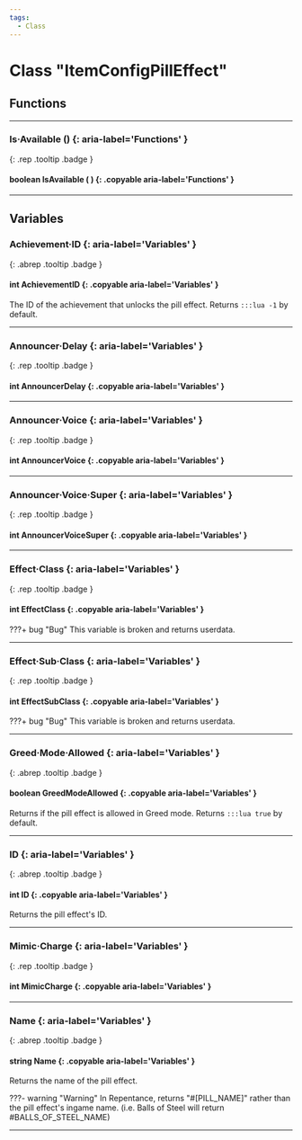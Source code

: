 ```yaml
---
tags:
  - Class
---
```

# Class "ItemConfigPillEffect"
## Functions
___
### Is·Available () {: aria-label='Functions' }
[ ](#){: .rep .tooltip .badge }
#### boolean IsAvailable ( ) {: .copyable aria-label='Functions' }

___
## Variables
### Achievement·ID {: aria-label='Variables' }
[ ](#){: .abrep .tooltip .badge }
#### int AchievementID  {: .copyable aria-label='Variables' }

The ID of the achievement that unlocks the pill effect. Returns ``:::lua -1`` by default.
___
### Announcer·Delay {: aria-label='Variables' }
[ ](#){: .rep .tooltip .badge }
#### int AnnouncerDelay  {: .copyable aria-label='Variables' }

___
### Announcer·Voice {: aria-label='Variables' }
[ ](#){: .rep .tooltip .badge }
#### int AnnouncerVoice  {: .copyable aria-label='Variables' }

___
### Announcer·Voice·Super {: aria-label='Variables' }
[ ](#){: .rep .tooltip .badge }
#### int AnnouncerVoiceSuper  {: .copyable aria-label='Variables' }

___
### Effect·Class {: aria-label='Variables' }
[ ](#){: .rep .tooltip .badge }
#### int EffectClass  {: .copyable aria-label='Variables' }
???+ bug "Bug"
    This variable is broken and returns userdata.

___
### Effect·Sub·Class {: aria-label='Variables' }
[ ](#){: .rep .tooltip .badge }
#### int EffectSubClass  {: .copyable aria-label='Variables' }
???+ bug "Bug"
    This variable is broken and returns userdata.

___
### Greed·Mode·Allowed {: aria-label='Variables' }
[ ](#){: .abrep .tooltip .badge }
#### boolean GreedModeAllowed  {: .copyable aria-label='Variables' }

Returns if the pill effect is allowed in Greed mode. Returns ``:::lua true`` by default.
___
### ID {: aria-label='Variables' }
[ ](#){: .abrep .tooltip .badge }
#### int ID  {: .copyable aria-label='Variables' }

Returns the pill effect's ID.
___
### Mimic·Charge {: aria-label='Variables' }
[ ](#){: .rep .tooltip .badge }
#### int MimicCharge  {: .copyable aria-label='Variables' }

___
### Name {: aria-label='Variables' }
[ ](#){: .abrep .tooltip .badge }
#### string Name  {: .copyable aria-label='Variables' }

Returns the name of the pill effect.

???- warning "Warning"
    In Repentance, returns "#[PILL_NAME]" rather than the pill effect's ingame name. (i.e. Balls of Steel will return #BALLS_OF_STEEL_NAME)
___
